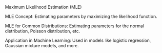 Maximum Likelihood Estimation (MLE)

MLE Concept: Estimating parameters by maximizing the likelihood function.

MLE for Common Distributions: Estimating parameters for the normal distribution, Poisson distribution, etc.

Application in Machine Learning: Used in models like logistic regression, Gaussian mixture models, and more.
